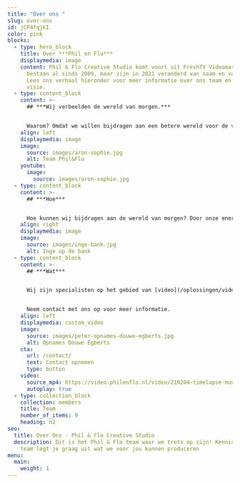 ```yaml
---
title: "Over ons "
slug: over-ons
id: jCP4fqjKI
color: pink
blocks:
  - type: hero_block
    title: Over ***Phil en Flo***
    displaymedia: image
    content: Phil & Flo Creative Studio komt voort uit FreshTV Videomarketing. Wij
      bestaan al sinds 2009, maar zijn in 2021 veranderd van naam en van visie.
      Lees ons verhaal hieronder voor meer informatie over ons team en onze
      visie.
  - type: content_block
    content: >-
      ## ***Wij verbeelden de wereld van morgen.***


      Waarom? Omdat we willen bijdragen aan een betere wereld voor de volgende generaties. Dat is waar we onze tijd en energie als team in willen steken. Wij willen organisaties, die zich actief inzetten voor een betere wereld, helpen hun boodschap te verkondigen, te verbeelden.
    align: left
    displaymedia: image
    image:
      source: images/aron-sophie.jpg
      alt: Team Phil&Flo
    youtube:
      image:
        source: images/aron-sophie.jpg
  - type: content_block
    content: >-
      ## ***Hoe***


      Hoe kunnen wij bijdragen aan de wereld van morgen? Door onze energie en creatieve kracht in te zetten om jouw verhaal te verbeelden. Dat doen we aan de hand van een aantal kernwaarden die we hebben samengevat als ***BLIEP: Beste, Leukste, Innovatief, Efficiënt & Principieel.***
    align: right
    displaymedia: image
    image:
      source: images/inge-bank.jpg
      alt: Inge op de bank
  - type: content_block
    content: >-
      ## ***Wat***


      Wij zijn specialisten op het gebied van [video](/oplossingen/video-laten-maken/), [animatie](/oplossingen/animatie-laten-maken/), [Virtual Reality](/vr-animatie-laten-maken/) & [interactieve video](/oplossingen/interactieve-video/). Ons team is in topvorm als onze creaties gemaakt worden voor de juiste organisaties. De organisaties die zich inzetten voor een betere wereld.


      Neem contact met ons op voor meer informatie.
    align: left
    displaymedia: custom_video
    image:
      source: images/peter-opnames-douwe-egberts.jpg
      alt: Opnames Douwe Egberts
    cta:
      url: /contact/
      text: Contact opnemen
      type: button
    video:
      source_mp4: https://video.philenflo.nl/video/210204-timelapse-muur-phil-en-flo-Phil-en-Flo-website-source.mp4
      autoplay: true
  - type: collection_block
    collection: members
    title: Team
    number_of_items: 9
    heading: h2
seo:
  title: Over Ons - Phil & Flo Creative Studio
  description: Dit is het Phil & Flo team waar we trots op zijn! Kennis maken? Ons
    team legt je graag uit wat we voor jou kunnen produceren
menu:
  main:
    weight: 1
---
```

